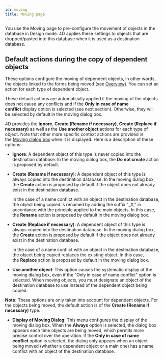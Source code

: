 ```yaml
---
id: moving
title: Moving page
---
```


You use the Moving page to pre-configure the movement of objects in the database in Design mode. 4D applies these settings to objects that are dropped/pasted into this database when it is used as a destination database.

## Default actions during the copy of dependent objects  

These options configure the moving of dependent objects, in other words, the objects linked to the forms being moved (see [Overview](https://doc.4d.com/4Dv19/4D/19/Overview.300-5416717.en.html)). You can set an action for each type of dependent object. 

These default actions are automatically applied if the moving of the objects does not cause any conflicts and if the **Only in case of name conflict** display option is selected (see next section). Otherwise, they will be selected by default in the moving dialog box. 

4D provides the **Ignore**, **Create (Rename if necessary)**, **Create (Replace if necessary)** as well as the **Use another object** actions for each type of object. Note that other more specific context actions are provided in the [Moving dialog box](https://doc.4d.com/4Dv19/4D/19/Moving-dialog-box.300-5416718.en.html) when it is displayed. Here is a description of these options:

-   **Ignore**: A dependent object of this type is never copied into the destination database. In the moving dialog box, the **Do not create** action is proposed by default.
-   **Create (Rename if necessary)**: A dependent object of this type is always copied into the destination database. In the moving dialog box, the **Create** action is proposed by default if the object does not already exist in the destination database.
    
    In the case of a name conflict with an object in the destination database, the object being copied is renamed by adding the suffix "_X," in accordance with the principle applied to the main objects. In this case, the **Rename** action is proposed by default in the moving dialog box.
-   **Create (Replace if necessary)**: A dependent object of this type is always copied into the destination database. In the moving dialog box, the **Create** action is proposed by default if the object does not already exist in the destination database.
    
    In the case of a name conflict with an object in the destination database, the object being copied replaces the existing object. In this case, the **Replace** action is proposed by default in the moving dialog box.
-   **Use another object**: This option causes the systematic display of the moving dialog box, even if the "Only in case of name conflict" option is selected. When moving objects, you must designate an object of the destination database to use instead of the dependent object being copied.

**Note:** These options are only taken into account for dependent objects. For the objects being moved, the default action is of the **Create (Rename if necessary)** type.

-   **Display of Moving Dialog**: This menu configures the display of the moving dialog box.
    When the **Always** option is selected, the dialog box appears each time objects are being moved, which permits more precise control over the operation. If the **Only in case of name conflict** option is selected, the dialog only appears when an object being moved (whether a dependent object or a main one) has a name conflict with an object of the destination database.